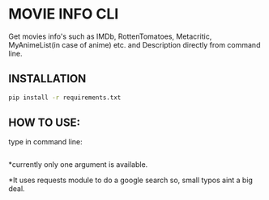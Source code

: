 # MOVIE INFO CLI

Get movies info's such as IMDb, RottenTomatoes, Metacritic, MyAnimeList(in case of anime) etc. 
and Description directly from command line.

## INSTALLATION
```bash
pip install -r requirements.txt
```
## HOW TO USE:
type in command line:
```pythonpython main.py -m "Movie Name"
```

*currently only one argument is available.

*It uses requests module to do a google search so, small typos aint a big deal.
